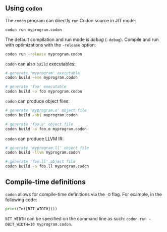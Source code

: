 ## Using `codon`

The `codon` program can directly `run` Codon source in JIT mode:

```bash
codon run myprogram.codon
```

The default compilation and run mode is _debug_ (`-debug`).
Compile and run with optimizations with the `-release` option:

```bash
codon run -release myprogram.codon
```

`codon` can also `build` executables:

```bash
# generate 'myprogram' executable
codon build -exe myprogram.codon

# generate 'foo' executable
codon build -o foo myprogram.codon
```

`codon` can produce object files:

```bash
# generate 'myprogram.o' object file
codon build -obj myprogram.codon

# generate 'foo.o' object file
codon build -o foo.o myprogram.codon
```

`codon` can produce LLVM IR:

```bash
# generate 'myprogram.ll' object file
codon build -llvm myprogram.codon

# generate 'foo.ll' object file
codon build -o foo.ll myprogram.codon
```

## Compile-time definitions

`codon` allows for compile-time definitions via the `-D` flag.
For example, in the following code:

```python
print(Int[BIT_WIDTH]())
```

`BIT_WIDTH` can be specified on the command line as such:
`codon run -DBIT_WIDTH=10 myprogram.codon`.
